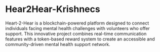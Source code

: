 # Hear2Hear-Krishnecs
Heart-2-Hear is a blockchain-powered platform designed to connect individuals facing mental health challenges with volunteers who offer support. This innovative project combines real-time communication features with a token-based reward system to create an accessible and community-driven mental health support network.
